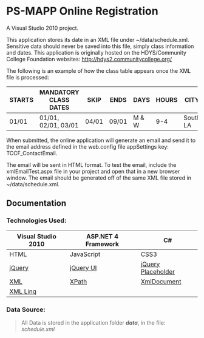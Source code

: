 # PS-MAPP Online Registration

A Visual Studio 2010 project.

This application stores its date in an XML file under ~/data/schedule.xml.
Sensitive data should never be saved into this file, simply class information and dates.
This application is originally hosted on the HDYS/Community College Foundation websites: http://hdys2.communitycollege.org/

The following is an example of how the class table appears once the XML file is processed:

| STARTS | MANDATORY CLASS DATES | SKIP  | ENDS  | DAYS  | HOURS | CITY     |        |
| ------ | --------------------- | ----- | ----- | ----- | ----- | -------- | ------ |
| 01/01  | 01/01, 02/01, 03/01   | 04/01 | 09/01 | M & W |  9-4  | South LA | FILLED |

When submitted, the online application will generate an email and send it to the email address defined in the web.config file appSettings key: TCCF_ContactEmail.

The email will be sent in HTML format. To test the email, include the xmlEmailTest.aspx file in your project and open that in a new browser window. The email should be generated off of the same XML file stored in ~/data/schedule.xml.


## Documentation

### Technologies Used:

| Visual Studio 2010 | ASP.NET 4 Framework | C#              |
|---|---|---|
| HTML               | JavaScript          | CSS3            |
| [jQuery](https://jquery.com/) | [jQuery UI](http://jqueryui.com/) | [jQuery Placeholder](https://github.com/mathiasbynens/jquery-placeholder) |
| [XML](https://msdn.microsoft.com/en-us/library/System.Xml(v=vs.110).aspx) | [XPath](http://www.w3.org/TR/xpath/) | [XmlDocument](https://msdn.microsoft.com/en-us/library/system.xml.xmldocument%28v=vs.110%29.aspx)  |
| [XML Linq](https://msdn.microsoft.com/en-us/library/system.xml.linq(v=vs.110).aspx)


### Data Source:

> All Data is stored in the application folder ***data***, in the file: *schedule.xml*

